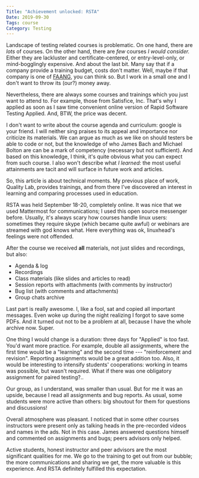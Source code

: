 ```yaml
---
Title: "Achievement unlocked: RSTA"
Date: 2019-09-30
Tags: course
Category: Testing
---
```


Landscape of testing related courses is problematic. On one hand, there are _lots_ of courses. On the other hand, there are _few_ courses _I would consider._ Either they are lackluster and certificate-centered, or entry-level-only, or mind-bogglingly expensive. And about the last bit. Many say that if a company provide a training budget, costs don't matter. Well, maybe if that company is one of [FAANG](https://en.wikipedia.org/wiki/Facebook,_Apple,_Amazon,_Netflix_and_Google), you can think so. But I work in a small one and I don't want to throw its (our?) money away.

Nevertheless, there are always some courses and trainings which you just want to attend to. For example, those from Satisfice, Inc. That's why I applied as soon as I saw time convenient online version of Rapid Software Testing Applied. And, BTW, the price was decent.

I don't want to write about the course agenda and curriculum: google is your friend. I will neither sing praises to its appeal and importance nor criticize its materials. We can argue as much as we like on should testers be able to code or not, but the knowledge of who James Bach and Michael Bolton are can be a mark of competency (necessary but not sufficient). And based on this knowledge, I think, it's quite obvious what you can expect from such course. I also won't describe what _I learned:_ the most useful attainments are tacit and will surface in future work and articles. 

So, this article is about technical moments. My previous place of work, Quality Lab, provides trainings, and from there I've discovered an interest in learning and comparing processes used in education.

RSTA was held September 18-20, completely online. It was nice that we used Mattermost for communications; I used this open source messenger before. Usually, it's always scary how courses handle linux users: sometimes they require skype (which became quite awful) or webinars are streamed with god knows what. Here everything was ok, linuxhead's feelings were not offended.

After the course we received **all** materials, not just slides and recordings, but also:

- Agenda & log 
- Recordings
- Class materials (like slides and articles to read)
- Session reports with attachments (with comments by instructor)
- Bug list (with comments and attachments)
- Group chats archive 

Last part is really awesome. I, like a fool, sat and copied all important messages. Even woke up during the night realizing I forgot to save some PDFs. And it turned out not to be a problem at all, because I have the whole archive now. Super.

One thing I would change is a duration: three days for "Applied" is too fast. You'd want more practice. For example, double all assignments, where the first time would be a "learning" and the second time --- "reinforcement and revision". Reporting assignments would be a great addition too. Also, it would be interesting to intensify students' cooperations: working in teams was possible, but wasn't required. What if there was one obligatory assignment for paired testing?..

Our group, as I understand, was smaller than usual. But for me it was an upside, because I read all assignments and bug reports. As usual, some students were more active than others: big shoutout for them for questions and discussions!

Overall atmosphere was pleasant. I noticed that in some other courses instructors were present only as talking heads in the pre-recorded videos and names in the ads. Not in this case. James answered questions himself and commented on assignments and bugs; peers advisors only helped.

Active students, honest instructor and peer advisors are the most significant  qualities for me. We go to the training to get out from our bubble; the more communications and sharing we get, the more valuable is this experience. And RSTA definitely fulfilled this expectation.

